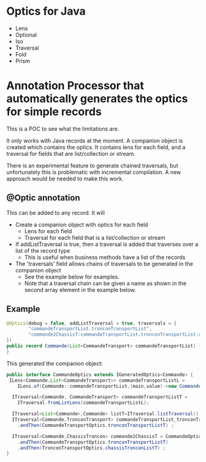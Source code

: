 # Optics for Java

* Lens
* Optional
* Iso
* Traversal
* Fold
* Prism

# Annotation Processor that automatically generates the optics for simple records

This is a POC to see what the limitations are.

It only works with Java records at the moment. A companion object is created which contains the optics. It contains
lens for each field, and a traversal for fields that are list/collection or stream.

There is an experimental feature to generate chained traversals, but unfortunately this is problematic with
incremental compilation. A new approach would be needed to make this work.

## @Optic annotation

This can be added to any record. It will
* Create a companion object with optics for each field
  * Lens for each field
  * Traversal for each field that is a list/collection or stream
* If addListTraversal is true, then a traversal is added that traverses over a list of the record type
  * This is useful when business methods have a list of the records 
* The 'traversals' field allows chains of traversals to be generated in the companion object
  * See the example below for examples.
  * Note that a traversal chain can be given a name as shown in the second array element in the example below.

## Example

```java
@Optics(debug = false, addListTraversal = true, traversals = {
        "commandeTransportList.tronconTransportList",
        "commande2ChassisT:commandeTransportList.tronconTransportList.chassisTronconList"
})
public record Commande(List<CommandeTransport> commandeTransportList) {
}
```
This generated the companion object:
```java
public interface CommandeOptics extends IGeneratedOptics<Commande> {
 ILens<Commande,List<CommandeTransport>> commandeTransportListL =
    ILens.of(Commande::commandeTransportList,(main,value)->new Commande(value));

  ITraversal<Commande, CommandeTransport> commandeTransportListT =
    ITraversal.fromListLens(commandeTransportListL);

  ITraversal<List<Commande>,Commande> listT=ITraversal.listTraversal();
  ITraversal<Commande,TronconTransport> commandeTransportList_tronconTransportListT = CommandeOptics.commandeTransportListT
    .andThen(CommandeTransportOptics.tronconTransportListT) ;

  ITraversal<Commande,ChassisTroncon> commande2ChassisT = CommandeOptics.commandeTransportListT
    .andThen(CommandeTransportOptics.tronconTransportListT)
    .andThen(TronconTransportOptics.chassisTronconListT) ;
}
``` 


    
